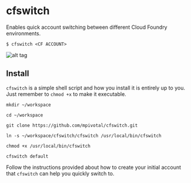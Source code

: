 # cfswitch
Enables quick account switching between different Cloud Foundry environments.

```$ cfswitch <CF ACCOUNT>```

![alt tag](https://raw.githubusercontent.com/mpivotal/cfswitch/master/using_cfswitch.gif)

## Install
```cfswitch``` is a simple shell script and how you install it is entirely up to you. Just remember to ```chmod +x``` to make it executable.

```mkdir ~/workspace```

```cd ~/workspace```

```git clone https://github.com/mpivotal/cfswitch.git```

```ln -s ~/workspace/cfswitch/cfswitch /usr/local/bin/cfswitch```

```chmod +x /usr/local/bin/cfswitch```

```cfswitch default```

Follow the instructions provided about how to create your initial account that ```cfswitch``` can help you quickly switch to.
